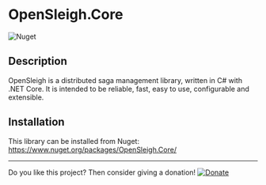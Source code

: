 # OpenSleigh.Core
![Nuget](https://img.shields.io/nuget/v/OpenSleigh.Core?style=plastic)

## Description
OpenSleigh is a distributed saga management library, written in C# with .NET Core. 
It is intended to be reliable, fast, easy to use, configurable and extensible.

## Installation
This library can be installed from Nuget: https://www.nuget.org/packages/OpenSleigh.Core/

---

Do you like this project? Then consider giving a donation! [![Donate](https://img.shields.io/badge/Donate-PayPal-green.svg)](https://www.paypal.com/donate?business=9F94U4GWN7YS6&currency_code=CAD&item_name=OpenSleigh)